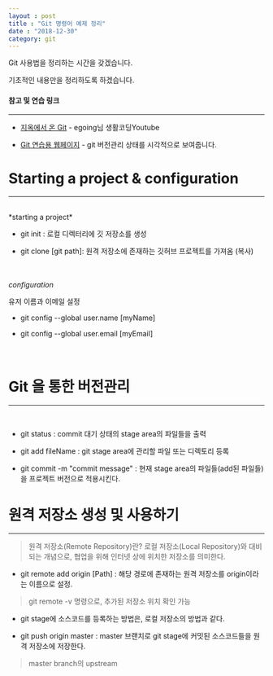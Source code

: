 ```yaml
---
layout : post
title : "Git 명령어 예제 정리"
date : "2018-12-30"
category: git
---
```

Git 사용법을 정리하는 시간을 갖겠습니다.

기초적인 내용만을 정리하도록 하겠습니다.
#### 참고 및 연습 링크
---

* [지옥에서 온 Git](https://www.youtube.com/watch?v=hFJZwOfme6w&list=PLuHgQVnccGMA8iwZwrGyNXCGy2LAAsTXk) - egoing님 생활코딩Youtube


* [Git 연습용 웹페이지](https://learngitbranching.js.org/) - git 버전관리 상태를 시각적으로 보여줍니다.


# Starting a project & configuration
---
<br>
*starting a project*

* git init : 로컬 디렉터리에 깃 저장소를 생성

* git clone \[git path\]: 원격 저장소에 존재하는 깃허브 프로젝트를 가져옴 (복사)
<br><br><br>

*configuration*

유저 이름과 이메일 설정

* git config --global user.name \[myName\]

* git config --global user.email \[myEmail\]
<br><br><br>

# Git 을 통한 버전관리
---
<br>

* git status : commit 대기 상태의 stage area의 파일들을 출력

* git add fileName : git stage area에 관리할 파일 또는 디렉토리 등록

* git commit -m "commit message" : 현재 stage area의 파일들(add된 파일들)을 프로젝트 버전으로 적용시킨다. 


# 원격 저장소 생성 및 사용하기
---

> 원격 저장소(Remote Repository)란? 로컬 저장소(Local Repository)와 대비되는 개념으로, 협업을 위해 인터넷 상에 위치한 저장소를 의미한다.

* git remote add origin \[Path\] : 해당 경로에 존재하는 원격 저장소를 origin이라는 이름으로 설정.

>git remote -v 명령으로, 추가된 저장소 위치 확인 가능

* git stage에 소스코드를 등록하는 방법은, 로컬 저장소의 방법과 같다.

* git push origin master : master 브랜치로 git stage에 커밋된 소스코드들을 원격 저장소에 저장한다.

> master branch의 upstream

